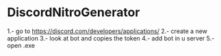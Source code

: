 # DiscordNitroGenerator
1.- go to https://discord.com/developers/applications/
2.- create a new application
3.- look at bot and copies the token
4.- add bot in u server
5.- open .exe
